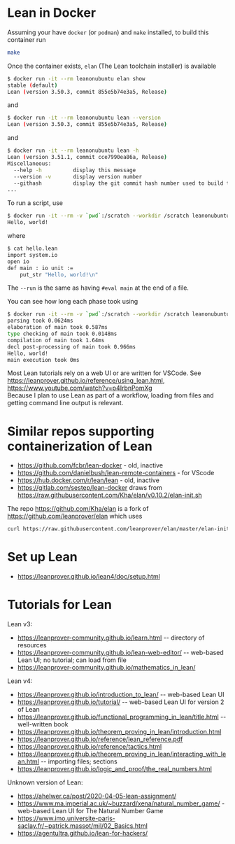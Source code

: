 # Lean in Docker

Assuming your have `docker` (or `podman`) and `make` installed, to build this container run
```bash
make
```

Once the container exists, `elan` (The Lean toolchain installer) is available
```bash
$ docker run -it --rm leanonubuntu elan show
stable (default)
Lean (version 3.50.3, commit 855e5b74e3a5, Release)
```
and
```bash
$ docker run -it --rm leanonubuntu lean --version
Lean (version 3.50.3, commit 855e5b74e3a5, Release)
```
and
```bash
$ docker run -it --rm leanonubuntu lean -h       
Lean (version 3.51.1, commit cce7990ea86a, Release)
Miscellaneous:
  --help -h          display this message
  --version -v       display version number
  --githash          display the git commit hash number used to build this binary
...
```
To run a script, use
```bash
$ docker run -it --rm -v `pwd`:/scratch --workdir /scratch leanonubuntu lean --run hello.lean
Hello, world!
```
where
```bash
$ cat hello.lean 
import system.io
open io
def main : io unit :=
    put_str "Hello, world!\n"
```
The `--run` is the same as having `#eval main` at the end of a file.

You can see how long each phase took using
```bash
$ docker run -it --rm -v `pwd`:/scratch --workdir /scratch leanonubuntu lean --profile --run hello.lean 
parsing took 0.0624ms
elaboration of main took 0.587ms
type checking of main took 0.0148ms
compilation of main took 1.64ms
decl post-processing of main took 0.966ms
Hello, world!
main execution took 0ms
```

Most Lean tutorials rely on a web UI or are written for VSCode. See <https://leanprover.github.io/reference/using_lean.html>, 
<https://www.youtube.com/watch?v=p4IrbnPomXg><BR> 
Because I plan to use Lean as part of a workflow, loading from files and getting command line output is relevant.

# Similar repos supporting containerization of Lean

* <https://github.com/fcbr/lean-docker> - old, inactive
* <https://github.com/danielbush/lean-remote-containers> - for VScode
* <https://hub.docker.com/r/lean/lean> - old, inactive
* <https://gitlab.com/sestep/lean-docker> draws from <https://raw.githubusercontent.com/Kha/elan/v0.10.2/elan-init.sh>

The repo <https://github.com/Kha/elan> is a fork of <https://github.com/leanprover/elan> which uses

```bash
curl https://raw.githubusercontent.com/leanprover/elan/master/elan-init.sh -sSf | sh
```

# Set up Lean

* <https://leanprover.github.io/lean4/doc/setup.html>

# Tutorials for Lean

Lean v3:
* <https://leanprover-community.github.io/learn.html> -- directory of resources
* <https://leanprover-community.github.io/lean-web-editor/> -- web-based Lean UI; no tutorial; can load from file
* <https://leanprover-community.github.io/mathematics_in_lean/>


Lean v4:
* <https://leanprover.github.io/introduction_to_lean/> -- web-based Lean UI
* <https://leanprover.github.io/tutorial/> -- web-based Lean UI for version 2 of Lean
* <https://leanprover.github.io/functional_programming_in_lean/title.html> -- well-written book
* <https://leanprover.github.io/theorem_proving_in_lean/introduction.html>
* <https://leanprover.github.io/reference/lean_reference.pdf> 
* <https://leanprover.github.io/reference/tactics.html>
* <https://leanprover.github.io/theorem_proving_in_lean/interacting_with_lean.html> -- importing files; sections
* <https://leanprover.github.io/logic_and_proof/the_real_numbers.html>


Unknown version of Lean:
* <https://ahelwer.ca/post/2020-04-05-lean-assignment/>
* <https://www.ma.imperial.ac.uk/~buzzard/xena/natural_number_game/> - web-based Lean UI for The Natural Number Game
* <https://www.imo.universite-paris-saclay.fr/~patrick.massot/mil/02_Basics.html>
* <https://agentultra.github.io/lean-for-hackers/>


